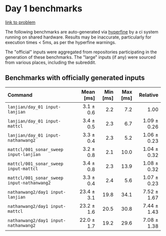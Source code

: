 # Day 1 benchmarks

[link to problem](http://adventofcode.com/2021/day/1)

The following benchmarks are auto-generated via [hyperfine](https://github.com/sharkdp/hyperfine) by a ci system running on shared hardware. Results may be inaccurate, particularly for execution times < 5ms, as per the hyperfine warnings.

The "official" inputs were aggregated from repositories participating in the generation of these benchmarks. The "large" inputs (if any) were sourced from various places, including the subreddit.

## Benchmarks with officially generated inputs
| Command | Mean [ms] | Min [ms] | Max [ms] | Relative |
|:---|---:|---:|---:|---:|
| `lanjian/day_01 input-lanjian` | 3.1 ± 0.6 | 2.2 | 7.2 | 1.00 |
| `lanjian/day_01 input-mattcl` | 3.4 ± 0.5 | 2.3 | 6.7 | 1.09 ± 0.26 |
| `lanjian/day_01 input-nathanwang2` | 3.3 ± 0.4 | 2.3 | 5.2 | 1.06 ± 0.23 |
| `mattcl/001_sonar_sweep input-lanjian` | 3.2 ± 0.8 | 2.1 | 10.0 | 1.04 ± 0.32 |
| `mattcl/001_sonar_sweep input-mattcl` | 3.4 ± 0.8 | 2.3 | 13.9 | 1.08 ± 0.32 |
| `mattcl/001_sonar_sweep input-nathanwang2` | 3.3 ± 0.4 | 2.4 | 5.6 | 1.07 ± 0.23 |
| `nathanwang2/day1 input-lanjian` | 23.4 ± 3.1 | 19.8 | 34.1 | 7.52 ± 1.67 |
| `nathanwang2/day1 input-mattcl` | 23.2 ± 1.6 | 20.5 | 30.8 | 7.44 ± 1.43 |
| `nathanwang2/day1 input-nathanwang2` | 22.0 ± 1.7 | 19.2 | 29.6 | 7.08 ± 1.38 |
